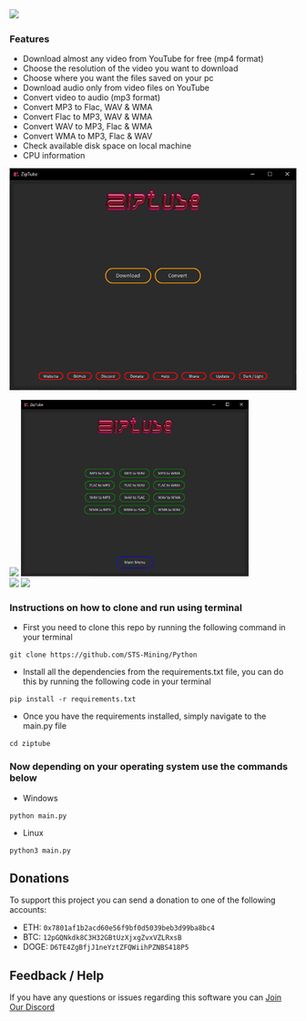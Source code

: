 <img src="https://github.com/STS-Mining/Python/raw/main/ziptube/assets/images/logo.png" width="450">

### Features

- Download almost any video from YouTube for free (mp4 format)
- Choose the resolution of the video you want to download
- Choose where you want the files saved on your pc
- Download audio only from video files on YouTube
- Convert video to audio (mp3 format)
- Convert MP3 to Flac, WAV & WMA
- Convert Flac to MP3, WAV & WMA
- Convert WAV to MP3, Flac & WMA
- Convert WMA to MP3, Flac & WAV
- Check available disk space on local machine
- CPU information

![Main Menu](https://github.com/STS-Mining/Python/raw/main/ziptube/assets/images/main_menu.png)

<div>
    <img src="https://github.com/STS-Mining/Python/raw/main/ziptube/assets/images/download_menu.png" width="400"/>
    <img src="https://github.com/STS-Mining/Python/raw/main/ziptube/assets/images/conversion_menu.png" width="400"/>
</div>

<div>
    <img src="https://github.com/STS-Mining/Python/raw/main/ziptube/assets/images/download_video.png" width="400"/>
    <img src="https://github.com/STS-Mining/Python/raw/main/ziptube/assets/images/download_audio.png" width="400"/>
</div>

### Instructions on how to clone and run using terminal

- First you need to clone this repo by running the following command in your terminal

```console
git clone https://github.com/STS-Mining/Python
```

- Install all the dependencies from the requirements.txt file, you can do this by running the following code in your terminal

```console
pip install -r requirements.txt
```

- Once you have the requirements installed, simply navigate to the main.py file

```console
cd ziptube
```

### Now depending on your operating system use the commands below

- Windows

```console
python main.py
```

- Linux

```console
python3 main.py
```

## Donations

To support this project you can send a donation to one of the following accounts:

- ETH: `0x7801af1b2acd60e56f9bf0d5039beb3d99ba8bc4`
- BTC: `12pGQNkdk8C3H32GBtUzXjxgZvxVZLRxsB`
- DOGE: `D6TE4ZgBfjJ1neYztZFQWiihPZNBS418P5`

## Feedback / Help

If you have any questions or issues regarding this software you can <a href="https://discord.gg/nVMgU9yQcw">Join Our Discord</a>
